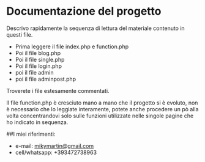 # Documentazione del progetto
Descrivo rapidamente la sequenza di lettura del materiale contenuto in questi file.

- Prima leggere il file index.php e function.php
- Poi il file blog.php
- Poi il file single.php
- Poi il file login.php
- poi il file admin
- poi il file adminpost.php

Troverete i file estesamente commentati.

Il file function.php è cresciuto mano a mano che il progetto si è evoluto,
non è necessario che lo leggiate interamente, potete anche procedere un pò 
alla volta concentrandovi solo sulle funzioni utilizzate nelle singole pagine
che ho indicato in sequenza.

##I miei riferimenti:

- e-mail: mikymartin@gmail.com
- cell/whatsapp: +393472738963
